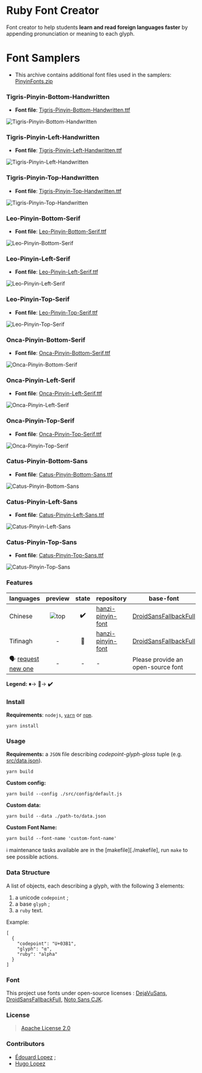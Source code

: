 

# Ruby Font Creator

Font creator to help students **learn and read foreign languages faster** by appending pronunciation or meaning to each glyph.

# Font Samplers

- This archive contains additional font files used in the samplers: [PinyinFonts.zip](https://github.com/catusf/ruby-font-creator/releases/download/v1.0/PinyinFonts.zip)


### Tigris-Pinyin-Bottom-Handwritten
- **Font file**: [Tigris-Pinyin-Bottom-Handwritten.ttf](output/Tigris-Pinyin-Bottom-Handwritten.ttf)

![Tigris-Pinyin-Bottom-Handwritten](output/Tigris-Pinyin-Bottom-Handwritten.png)

### Tigris-Pinyin-Left-Handwritten
- **Font file**: [Tigris-Pinyin-Left-Handwritten.ttf](output/Tigris-Pinyin-Left-Handwritten.ttf)

![Tigris-Pinyin-Left-Handwritten](output/Tigris-Pinyin-Left-Handwritten.png)

### Tigris-Pinyin-Top-Handwritten
- **Font file**: [Tigris-Pinyin-Top-Handwritten.ttf](output/Tigris-Pinyin-Top-Handwritten.ttf)

![Tigris-Pinyin-Top-Handwritten](output/Tigris-Pinyin-Top-Handwritten.png)

### Leo-Pinyin-Bottom-Serif
- **Font file**: [Leo-Pinyin-Bottom-Serif.ttf](output/Leo-Pinyin-Bottom-Serif.ttf)

![Leo-Pinyin-Bottom-Serif](output/Leo-Pinyin-Bottom-Serif.png)

### Leo-Pinyin-Left-Serif
- **Font file**: [Leo-Pinyin-Left-Serif.ttf](output/Leo-Pinyin-Left-Serif.ttf)

![Leo-Pinyin-Left-Serif](output/Leo-Pinyin-Left-Serif.png)

### Leo-Pinyin-Top-Serif
- **Font file**: [Leo-Pinyin-Top-Serif.ttf](output/Leo-Pinyin-Top-Serif.ttf)

![Leo-Pinyin-Top-Serif](output/Leo-Pinyin-Top-Serif.png)

### Onca-Pinyin-Bottom-Serif
- **Font file**: [Onca-Pinyin-Bottom-Serif.ttf](output/Onca-Pinyin-Bottom-Serif.ttf)

![Onca-Pinyin-Bottom-Serif](output/Onca-Pinyin-Bottom-Serif.png)

### Onca-Pinyin-Left-Serif
- **Font file**: [Onca-Pinyin-Left-Serif.ttf](output/Onca-Pinyin-Left-Serif.ttf)

![Onca-Pinyin-Left-Serif](output/Onca-Pinyin-Left-Serif.png)

### Onca-Pinyin-Top-Serif
- **Font file**: [Onca-Pinyin-Top-Serif.ttf](output/Onca-Pinyin-Top-Serif.ttf)

![Onca-Pinyin-Top-Serif](output/Onca-Pinyin-Top-Serif.png)

### Catus-Pinyin-Bottom-Sans
- **Font file**: [Catus-Pinyin-Bottom-Sans.ttf](output/Catus-Pinyin-Bottom-Sans.ttf)

![Catus-Pinyin-Bottom-Sans](output/Catus-Pinyin-Bottom-Sans.png)

### Catus-Pinyin-Left-Sans
- **Font file**: [Catus-Pinyin-Left-Sans.ttf](output/Catus-Pinyin-Left-Sans.ttf)

![Catus-Pinyin-Left-Sans](output/Catus-Pinyin-Left-Sans.png)

### Catus-Pinyin-Top-Sans
- **Font file**: [Catus-Pinyin-Top-Sans.ttf](output/Catus-Pinyin-Top-Sans.ttf)

![Catus-Pinyin-Top-Sans](output/Catus-Pinyin-Top-Sans.png)


### Features

| languages | preview | state | repository | base-font
| --- | :---: | :---: | --- | --- |
| Chinese | ![top](resources/tpl/annotation-top.png)  | **✔️** | [hanzi-pinyin-font](https://github.com/parlr/hanzi-pinyin-font/releases) | [DroidSansFallbackFull](https://github.com/parlr/platform_frameworks_base/blob/562c45cc841681ed80d4e94515b23c28eb60eae4/data/fonts/DroidSansFallbackFull.ttf)
| Tifinagh | -  | **🏃‍** | [hanzi-pinyin-font](https://github.com/parlr/tifinagh-font/releases) | [DroidSansFallbackFull](https://github.com/parlr/platform_frameworks_base/blob/562c45cc841681ed80d4e94515b23c28eb60eae4/data/fonts/DroidSansFallbackFull.ttf)
| :speaking_head: [request new one](https://github.com/parlr/ruby-font-creator/issues/new) | - | - | - | Please provide an open-source font |

**Legend:**
**⏸**→
**🏃‍**→
**✔️**




### Install

**Requirements**:  `nodejs`, [`yarn`](http://yarnpkg.com/) or [`npm`](http://npmjs.org/).

	yarn install

### Usage

**Requirements:** a `JSON` file describing _codepoint_-_glyph_-_gloss_ tuple (e.g.  [src/data.json](src/data.json)).

	yarn build

**Custom config:**

	yarn build --config ./src/config/default.js

**Custom data:**

	yarn build --data ./path-to/data.json

**Custom Font Name:**

	yarn build --font-name 'custom-font-name'

:information_source: maintenance tasks available are in the [makefile][./makefile], run `make` to see possible actions.

### Data Structure

A list of objects, each describing a glyph, with the following 3 elements:

1. a unicode `codepoint` ;
1. a base `glyph` ;
1. a `ruby` text.

Example:

	[
	  {
	    "codepoint": "U+03B1",
	    "glyph": "α",
	    "ruby": "alpha"
	  }
	]

### Font

This project use fonts under open-source licenses :
[DejaVuSans](https://github.com/TFTFonts/DejaVuSans),
[DroidSansFallbackFull](https://github.com/parlr/platform_frameworks_base/blob/562c45cc841681ed80d4e94515b23c28eb60eae4/data/fonts/DroidSansFallbackFull.ttf),
[Noto Sans CJK](https://github.com/nodebox/opentype.js/issues/273).


### License

> [Apache License 2.0](http://choosealicense.com/licenses/apache-2.0/)

### Contributors

* [Édouard Lopez](https://github.com/edouard-lopez/) ;
* [Hugo Lopez](https://github.com/hugolpz)
